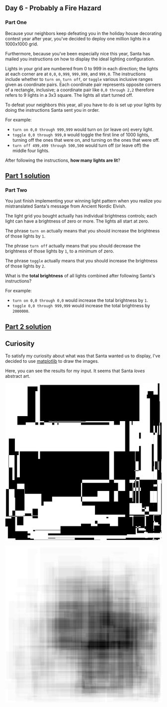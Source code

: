 ## Day 6 - Probably a Fire Hazard

### Part One

Because your neighbors keep defeating you in the holiday house decorating contest year after year,
you've decided to deploy one million lights in a 1000x1000 grid.

Furthermore, because you've been especially nice this year, Santa has mailed you instructions
on how to display the ideal lighting configuration.

Lights in your grid are numbered from 0 to 999 in each direction; the lights at each corner are at
`0,0`, `0,999`, `999,999`, and `999,0`. The instructions include whether to `turn on`, `turn off`,
or `toggle` various inclusive ranges given as coordinate pairs. Each coordinate pair represents
opposite corners of a rectangle, inclusive; a coordinate pair like `0,0 through 2,2` therefore
refers to 9 lights in a 3x3 square. The lights all start turned off.

To defeat your neighbors this year, all you have to do is set up your lights by doing
the instructions Santa sent you in order.

For example:

 * `turn on 0,0 through 999,999` would turn on (or leave on) every light.
 * `toggle 0,0 through 999,0` would toggle the first line of 1000 lights, turning off the ones
    that were on, and turning on the ones that were off.
 * `turn off 499,499 through 500,500` would turn off (or leave off) the middle four lights.

After following the instructions, **how many lights are lit**?

[Part 1 solution][1]
--------------------

### Part Two

You just finish implementing your winning light pattern when you realize you mistranslated Santa's
message from Ancient Nordic Elvish.

The light grid you bought actually has individual brightness controls; each light can have
a brightness of zero or more. The lights all start at zero.

The phrase `turn on` actually means that you should increase the brightness of those lights by `1`.

The phrase `turn off` actually means that you should decrease the brightness of those lights by `1`,
to a minimum of zero.

The phrase `toggle` actually means that you should increase the brightness of those lights by `2`.

What is the **total brightness** of all lights combined after following Santa's instructions?

For example:

 * `turn on 0,0 through 0,0` would increase the total brightness by `1`.
 * `toggle 0,0 through 999,999` would increase the total brightness by `2000000`.

[Part 2 solution][2]
--------------------

## Curiosity

To satisfy my curiosity about what was that Santa wanted us to display, I've decided to use
[matplotlib][3] to draw the images.

Here, you can see the results for my input. It seems that Santa _loves_ abstract art.

![Santa's Art 1](image_1.png)

![Santa's Art 2](image_2.png)


[1]: part_1.py
[2]: part_2.py
[3]: https://matplotlib.org/
